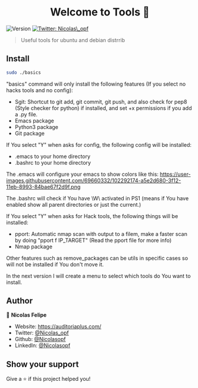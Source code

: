 <h1 align="center">Welcome to Tools 👋</h1>
<p>
  <img alt="Version" src="https://img.shields.io/badge/version-1.0-blue.svg?cacheSeconds=2592000" />
  <a href="https://twitter.com/Nicolas_opf" target="_blank">
    <img alt="Twitter: Nicolas\_opf" src="https://img.shields.io/twitter/follow/Nicolas_opf.svg?style=social" />
  </a>
</p>

> Useful tools for ubuntu and debian distrrib

## Install

```sh
sudo ./basics
```
"basics" command will only install the following features (If you select no hacks tools and no config):

* Sgit: Shortcut to git add, git commit, git push, and also check for pep8 (Style checker for python) if installed, and set +x permissions if you add a .py file.
* Emacs package
* Python3 package
* Git package


If You select "Y" when asks for config, the following config will be installed:

* .emacs to your home directory
* .bashrc to your home directory

The .emacs will configure your emacs to show colors like this:
https://user-images.githubusercontent.com/69660332/102292174-a5e2d680-3f12-11eb-8993-84bae67f2d9f.png

The .bashrc will check if You have \W\ activated in PS1 (means if You have enabled show all parent directories or just the current.)


If You select "Y" when asks for Hack tools, the following things will be installed:

* pport: Automatic nmap scan with output to a filem, make a faster scan by doing "pport f IP_TARGET" (Read the pport file for more info)
* Nmap package


Other features such as remove_packages can be utils in specific cases so will not be installed if You don't move it.

In the next version I will create a menu to select which tools do You want to install.

## Author

👤 **Nicolas Felipe**

* Website: https://auditoriaplus.com/
* Twitter: [@Nicolas\_opf](https://twitter.com/Nicolas\_opf)
* Github: [@Nicolasopf](https://github.com/Nicolasopf)
* LinkedIn: [@Nicolasopf](https://linkedin.com/in/Nicolasopf)

## Show your support

Give a ⭐️ if this project helped you!

